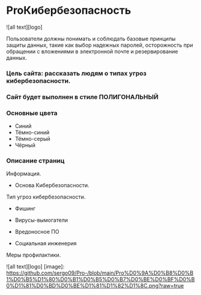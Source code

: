 # ProКибербезопасность
![all text][logo]

Пользователи должны понимать и соблюдать базовые принципы защиты данных, такие как выбор надежных паролей, осторожность при обращении с вложениями в электронной почте и резервирование данных.


### Цель сайта: рассказать людям о типах угроз кибербезопасности.


### Сайт будет выполнен в стиле ПОЛИГОНАЛЬНЫЙ


### Основные цвета
- Синий
- Тёмно-синий
- Тёмно-серый
- Чёрный


### Описание страниц

Информация.
- Основа Кибербезопасности.

Тип угроз кибербезопасности.

- Фишинг

- Вирусы-вымогатели

- Вредоносное ПО

- Социальная инженерия

Меры профилактики.


![all text][logo]
[image]: https://github.com/sergo09/Pro-/blob/main/Pro%D0%9A%D0%B8%D0%B1%D0%B5%D1%80%D0%B1%D0%B5%D0%B7%D0%BE%D0%BF%D0%B0%D1%81%D0%BD%D0%BE%D1%81%D1%82%D1%8C.png?raw=true
